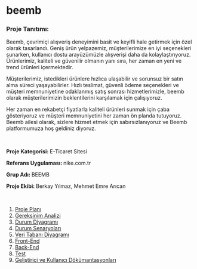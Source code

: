 # beemb

<h3>Proje Tanıtımı: </h3>
<p>Beemb, çevrimiçi alışveriş deneyimini basit ve keyifli hale getirmek için özel olarak tasarlandı. Geniş ürün yelpazemiz, müşterilerimize en iyi seçenekleri sunarken, kullanıcı dostu arayüzümüzle alışverişi daha da kolaylaştırıyoruz. Ürünlerimiz, kaliteli ve güvenilir olmanın yanı sıra, her zaman en yeni ve trend ürünleri içermektedir.

Müşterilerimiz, istedikleri ürünlere hızlıca ulaşabilir ve sorunsuz bir satın alma süreci yaşayabilirler. Hızlı teslimat, güvenli ödeme seçenekleri ve müşteri memnuniyetine odaklanmış satış sonrası hizmetlerimizle, beemb olarak müşterilerimizin beklentilerini karşılamak için çalışıyoruz.

Her zaman en rekabetçi fiyatlarla kaliteli ürünleri sunmak için çaba gösteriyoruz ve müşteri memnuniyetini her zaman ön planda tutuyoruz. Beemb ailesi olarak, sizlere hizmet etmek için sabırsızlanıyoruz ve Beemb platformumuza hoş geldiniz diyoruz.</p>
<br>

<p><b>Proje Kategorisi:  </b> E-Ticaret Sitesi</p>
<p><b>Referans Uygulaması:  </b>nike.com.tr</p>
<p><b>Grup Adı:  </b> BEEMB </p>
<p><b>Proje Ekibi:  </b> Berkay Yılmaz, Mehmet Emre Arıcan</p>
<br>

1. [Proje Planı](Proje-Dosyalari/Proje-plani.md)
2. [Gereksinim Analizi](Proje-Dosyalari/Gereksinim-Analizi.md)
3. [Durum Diyagramı](Proje-Dosyalari/Durum-Diyagramı.md)
4. [Durum Senaryoları](Proje-Dosyalari/Durum-Senaryolari.md)
5. [Veri Tabanı Diyagramı](Proje-Dosyalari/Veritabani-Diyagrami.md)
6. [Front-End](Proje-Dosyalari/Front-End.md)
7. [Back-End](Proje-Dosyalari/Back-End.md)
8. [Test](Proje-Dosyalari/Test.md)
9. [Geliştirici ve Kullanıcı Dökümantasyonları](Proje-Dosyalari/Gelistirici-ve-Kullanici-Dokumantasyonlari.md)
